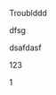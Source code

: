 Troublddd
 
 
 
 dfsg
 
 
 
 
 
 
 
 
 
 
 
 
 
 
 
 
 
 
 
 
 
 
 
 
 
 
 
 
 
 
 
 
 
 
 
 
 
 
 
 
 
 
 
 
 
 
 dsafdasf
 
 
 
 
 
 
 
 
 
 
 
 
 
 
 
 
 
 
 
 
 
123





1
